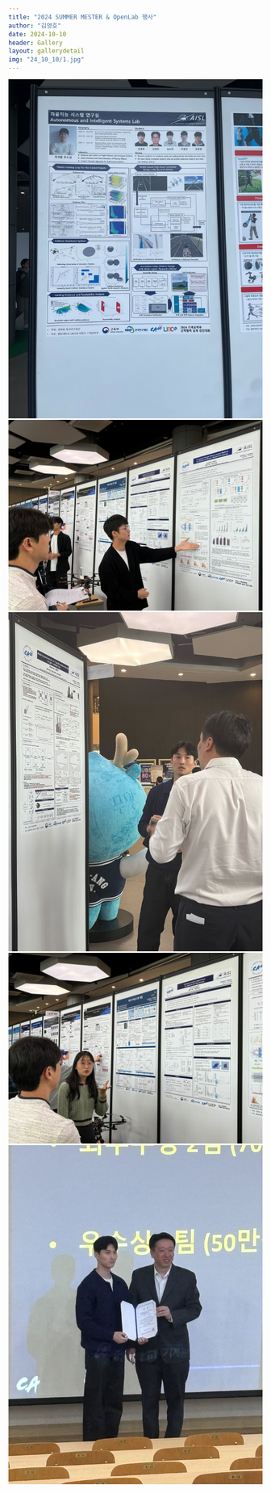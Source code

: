 ```yaml
---
title: "2024 SUMMER MESTER & OpenLab 행사"
author: "김영호"
date: 2024-10-10
header: Gallery
layout: gallerydetail
img: "24_10_10/1.jpg"
---
```


<img src="/assets/img/Gallery/24_10_10/1.jpg">
<img src="/assets/img/Gallery/24_10_10/2.jpg">
<img src="/assets/img/Gallery/24_10_10/3.jpg">
<img src="/assets/img/Gallery/24_10_10/4.jpg">
<img src="/assets/img/Gallery/24_10_10/5.jpg">